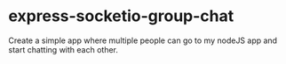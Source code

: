 # express-socketio-group-chat

Create a simple app where multiple people can go to my nodeJS app and start chatting with each other. 